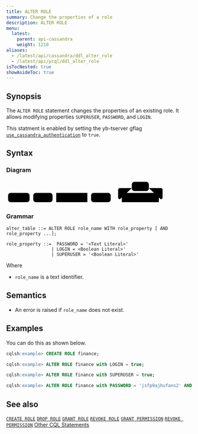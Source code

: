 ```yaml
---
title: ALTER ROLE
summary: Change the properties of a role
description: ALTER ROLE
menu:
  latest:
    parent: api-cassandra
    weight: 1210
aliases:
  - /latest/api/cassandra/ddl_alter_role
  - /latest/api/ycql/ddl_alter_role
isTocNested: true
showAsideToc: true
---
```


## Synopsis

The `ALTER ROLE` statement changes the properties of an existing role.
It allows modifying properties `SUPERUSER`, `PASSWORD`, and `LOGIN`.

This statment is enabled by setting the yb-tserver gflag [`use_cassandra_authentication`](../../../admin/yb-tserver/#config-flags) to `true`.

## Syntax

### Diagram

<svg class="rrdiagram" version="1.1" xmlns:xlink="http://www.w3.org/1999/xlink" xmlns="http://www.w3.org/2000/svg" width="437" height="65" viewbox="0 0 437 65"><path class="connector" d="M0 52h5m58 0h10m52 0h10m84 0h10m53 0h30m-5 0q-5 0-5-5v-20q0-5 5-5h32m46 0h32q5 0 5 5v20q0 5-5 5m-5 0h25"/><rect class="literal" x="5" y="35" width="58" height="25" rx="7"/><text class="text" x="15" y="52">ALTER</text><rect class="literal" x="73" y="35" width="52" height="25" rx="7"/><text class="text" x="83" y="52">ROLE</text><a xlink:href="../grammar_diagrams#role-name"><rect class="rule" x="135" y="35" width="84" height="25"/><text class="text" x="145" y="52">role_name</text></a><rect class="literal" x="229" y="35" width="53" height="25" rx="7"/><text class="text" x="239" y="52">WITH</text><rect class="literal" x="339" y="5" width="46" height="25" rx="7"/><text class="text" x="349" y="22">AND</text><a xlink:href="../grammar_diagrams#role-property"><rect class="rule" x="312" y="35" width="100" height="25"/><text class="text" x="322" y="52">role_property</text></a></svg>

### Grammar
```
alter_table ::= ALTER ROLE role_name WITH role_property [ AND role_property ...];

role_property ::=  PASSWORD = '<Text Literal>'
                 | LOGIN = <Boolean Literal>'
                 | SUPERUSER = '<Boolean Literal>'
```

Where

- `role_name` is a text identifier.

## Semantics
- An error is raised if `role_name` does not exist.

## Examples

You can do this as shown below.

```sql
cqlsh:example> CREATE ROLE finance;
```

```sql
cqlsh:example> ALTER ROLE finance with LOGIN = true;
```

```sql
cqlsh:example> ALTER ROLE finance with SUPERUSER = true;
```

```sql
cqlsh:example> ALTER ROLE finance with PASSWORD = 'jsfp9ajhufans2' AND SUPERUSER = false;
```

## See also

[`CREATE ROLE`](../ddl_create_role)
[`DROP ROLE`](../ddl_drop_role)
[`GRANT ROLE`](../ddl_grant_role)
[`REVOKE ROLE`](../ddl_revoke_role)
[`GRANT PERMISSION`](../ddl_grant_permission)
[`REVOKE PERMISSION`](../ddl_revoke_permission)
[Other CQL Statements](..)
